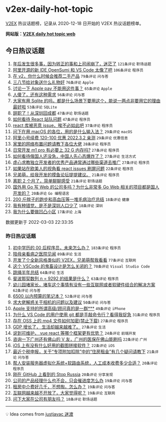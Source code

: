 # v2ex-daily-hot-topic

[V2EX](https://www.v2ex.com/) 热议话题榜，记录从 2020-12-18 日开始的 V2EX 热议话题榜单。

**网站版：[V2EX daily hot topic web](https://boojack.github.io/v2ex-daily-hot-topic-web/)**

## 今日热议话题

<!-- TODAY BEGIN -->

1. [年后发生很多事，因为转正的事和上司闹崩了，迷茫了](https://www.v2ex.com/t/837597) `121条评论` `职场话题`
1. [阿里开源的新 IDE OpenSumi 和 VS Code 太像了吧](https://www.v2ex.com/t/837645) `106条评论` `程序员`
1. [在 v2，你什么时候会推荐二手产品](https://www.v2ex.com/t/837617) `79条评论` `问与答`
1. [三八节给对象送什么礼物好](https://www.v2ex.com/t/837593) `76条评论` `Apple`
1. [讨论一下 Apple pay 不能用这件事？](https://www.v2ex.com/t/837608) `65条评论` `Apple`
1. [人傻了，还有这种需求](https://www.v2ex.com/t/837625) `56条评论` `问与答`
1. [大家有用 Sqlite 的吗，都是什么场景下要用这个，能说一两点非要用它的理由最好啦](https://www.v2ex.com/t/837599) `53条评论` `SQLite`
1. [辞职了！从深圳回成都](https://www.v2ex.com/t/837686) `47条评论` `职场话题`
1. [如何看待 React 站队问题](https://www.v2ex.com/t/837782) `47条评论` `程序员`
1. [react 库被恶意 issue，唉不必如此吧](https://www.v2ex.com/t/837771) `37条评论` `程序员`
1. [问下在用 macOS 的各位，用的是什么输入法？](https://www.v2ex.com/t/837764) `29条评论` `macOS`
1. [阿里小号续费 120-100 优惠 2022.3.2 亲测](https://www.v2ex.com/t/837680) `29条评论` `优惠信息`
1. [家里的网络布置问题请教下各位大佬](https://www.v2ex.com/t/837580) `28条评论` `程序员`
1. [日常开发 m1 pro 有必要上 32 G 内存吗?](https://www.v2ex.com/t/837736) `27条评论` `程序员`
1. [如何看待俄国人还没急，中国人先心态爆炸了？](https://www.v2ex.com/t/837766) `27条评论` `生活方式`
1. [虚心求教独立开发者的优秀产品通常通过哪些渠道去推广](https://www.v2ex.com/t/837697) `27条评论` `程序员`
1. [如果站在欧美人的视角看 react issues 刷屏问题](https://www.v2ex.com/t/837787) `22条评论` `程序员`
1. [兄弟萌，给我开发的摸鱼论坛提提建议。](https://www.v2ex.com/t/837762) `21条评论` `程序员`
1. [离职 2 个月了，简单聊聊感受](https://www.v2ex.com/t/837719) `21条评论` `职场话题`
1. [国外用 Go 写 Web 的公司多吗？为什么非常多 Go Web 相关的项目都是国人开发的？](https://www.v2ex.com/t/837667) `20条评论` `Go 编程语言`
1. [200 斤胖子的跑步和高血压等一堆毛病治疗总结](https://www.v2ex.com/t/837780) `18条评论` `健康`
1. [我有种错觉，是不是深圳人口少了](https://www.v2ex.com/t/837637) `18条评论` `深圳`
1. [我为什么要做凹凸小区](https://www.v2ex.com/t/837724) `17条评论` `上海`

数据更新于 2022-03-03 22:33:35

<!-- TODAY END -->

### 昨日热议话题

<!-- YESTERDAY BEGIN -->

1. [初中学历的 00 后程序员，未来怎么办？](https://www.v2ex.com/t/837332) `183条评论` `程序员`
1. [陪母亲看病之医院见闻](https://www.v2ex.com/t/837391) `89条评论` `生活`
1. [开发了个全新风格类似的 V2EX，兄弟萌帮我看看](https://www.v2ex.com/t/837490) `77条评论` `互联网`
1. [这个 VSCode 的鬼畜设计是怎么关闭的？](https://www.v2ex.com/t/837343) `70条评论` `Visual Studio Code`
1. [跳绳半年总结](https://www.v2ex.com/t/837397) `64条评论` `生活`
1. [斐波那契数列 n = 9292 的结果是什么？](https://www.v2ex.com/t/837325) `63条评论` `程序员`
1. [幼儿园堵家长，堵车这个事情有没有一些互联网或者软硬件结合的解决方案](https://www.v2ex.com/t/837323) `62条评论` `问与答`
1. [6500 以内预算的笔记本？](https://www.v2ex.com/t/837403) `52条评论` `问与答`
1. [求大佬解惑关于相机的问题以及建议](https://www.v2ex.com/t/837346) `50条评论` `问与答`
1. [Apple 支持的所谓高级/顾问真的是一群***](https://www.v2ex.com/t/837362) `49条评论` `iPhone`
1. [为什么 VS Code 的用户使用 git 都是手敲命令行？看得我捉急](https://www.v2ex.com/t/837352) `31条评论` `程序员`
1. [存在 OSS 上的 mp4 文件如何加密(禁止下载)](https://www.v2ex.com/t/837508) `27条评论` `程序员`
1. [GDP 增长了， 生活却越来越难了。](https://www.v2ex.com/t/837338) `27条评论` `生活`
1. [说到可维护， vue react 等哪个框架更有优势？](https://www.v2ex.com/t/837364) `24条评论` `前端开发`
1. [咨询一下广州还有佛山的 V 友，广州的医保在佛山能刷吗](https://www.v2ex.com/t/837317) `22条评论` `广州`
1. [iOS 上有没有什么好用的截图拼接软件？](https://www.v2ex.com/t/837314) `22条评论` `iOS`
1. [最近个税申报，关于“专项附加扣除”中的“住房租金”有几个疑问请教下](https://www.v2ex.com/t/837419) `21条评论` `问与答`
1. [帮人安装服务器虚拟化系统+软路由系统，人工成本收费多少合适？](https://www.v2ex.com/t/837517) `20条评论` `程序员`
1. [刚在 GitHub 上看到的 Stop Russia](https://www.v2ex.com/t/837371) `20条评论` `分享发现`
1. [公司的产品经理什么也不会，只会催进度怎么办](https://www.v2ex.com/t/837529) `19条评论` `问与答`
1. [租房中介费好几千，不想掏，怎么办？](https://www.v2ex.com/t/837463) `19条评论` `问与答`
1. [互联网越来越不开放了，大家觉得呢？](https://www.v2ex.com/t/837439) `19条评论` `互联网`
1. [问下大家在公司有朋友吗？](https://www.v2ex.com/t/837466) `18条评论` `职场话题`

<!-- YESTERDAY END -->

---

💡 Idea comes from [justjavac 迷渡](https://github.com/justjavac/)
